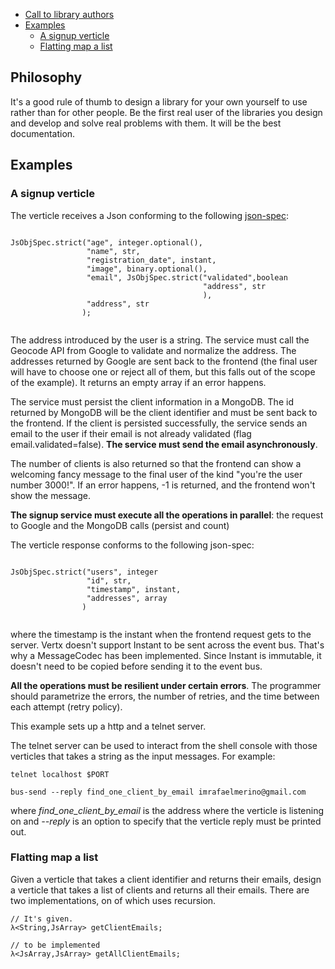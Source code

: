 
- [Call to library authors](#call)
- [Examples](#examples)
  - [A signup verticle](#signup)
  - [Flatting map a list](#flatmap)

## <a name="call"><a/> Philosophy 
It's a good rule of thumb to design a library for your own yourself to use rather than 
for other people. Be the first real user of the libraries you design and develop and 
solve real problems with them. It will be the best documentation.

## <a name="examples"><a/> Examples
### <a name="signup"><a/> A signup verticle
The verticle receives a Json conforming to the following [json-spec](https://github.com/imrafaelmerino/json-values):

```

JsObjSpec.strict("age", integer.optional(),
                 "name", str,
                 "registration_date", instant,
                 "image", binary.optional(),
                 "email", JsObjSpec.strict("validated",boolean
                                           "address", str
                                           ),
                 "address", str 
                );
                
```                

The address introduced by the user is a string. The service must call the Geocode API from Google to validate and normalize
the address. The addresses returned by Google are sent back to the frontend (the final user will have to choose one or reject
all of them, but this falls out of the scope of the example). It returns an empty array if an error happens.

The service must persist the client information in a MongoDB. The id returned by MongoDB will be the client identifier
and must be sent back to the frontend. If the client is persisted successfully, the service sends an email to the user
if their email is not already validated (flag email.validated=false). **The service must send the email asynchronously**.

The number of clients is also returned so that the frontend can show a welcoming fancy message to the final user of the
kind "you're the user number 3000!". If an error happens, -1 is returned, and the frontend won't show the message.

**The signup service must execute all the operations in parallel**: the request to  Google and the MongoDB calls (persist and count)

The verticle response conforms to the following json-spec:

```

JsObjSpec.strict("users", integer
                 "id", str,
                 "timestamp", instant,
                 "addresses", array
                )
                
```                

where the timestamp is the instant when the frontend request gets to the server. Vertx doesn't
support Instant to be sent across the event bus. That's why a MessageCodec has been implemented. 
Since Instant is immutable, it doesn't need to be copied before sending it to the event bus.

**All the operations must be resilient under certain errors**. The programmer should parametrize the errors, the number
of retries, and the time between each attempt (retry policy).

This example sets up a http and a telnet server.

The telnet server can be used to interact from the shell console with those verticles that takes a string as the input
messages. For example:

```
telnet localhost $PORT 

bus-send --reply find_one_client_by_email imrafaelmerino@gmail.com

```

where _find_one_client_by_email_ is the address where the verticle is listening on and _--reply_
is an option to specify that the verticle reply must be printed out.

### <a name="flatmap"><a/> Flatting map a list
Given a verticle that takes a client identifier and returns their emails, design a verticle
that takes a list of clients and returns all their emails. There are two implementations,
on of which uses recursion.

```
// It's given.
λ<String,JsArray> getClientEmails;

// to be implemented
λ<JsArray,JsArray> getAllClientEmails;

```



